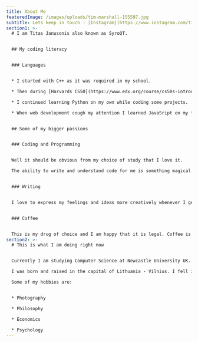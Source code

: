 ```yaml
---
title: About Me
featuredImage: /images/uploads/tim-marshall-155597.jpg
subtitle: Lets keep in touch - [Instagram](https://www.instagram.com/titasjanus/)
section1: >-
  # I am Titas Janusonis also known as SyroQT.


  ## My coding literacy


  ### Languages


  * I started with C++ as it was required in my school. 

  * Then during [Harvards CS50](https://www.edx.org/course/cs50s-introduction-to-computer-science) course I learned basics of C and Python.

  * I continued learning Python on my own while coding some projects.

  * When web development cough my attention I learned JavaSript on my free time.


  ## Some of my bigger passions


  ### Coding and Programming


  Well it should be obvious from my choice of study that I love it. 

  The ability to write and understand code for me is something magical. This is the idea which drives me to learn and understand more each day.


  ### Writing


  I love to express my feelings and ideas more creatively whenever I get the chance. This passion of mine lets me to get some rest from pure logical nature of programming. 


  ### Coffee


  This is my drug of choice and I am happy that it is legal. Coffee is so much more then a morning drink for me. It is a sacred morning ritual. It is a way to relax, to find new connections.
section2: >-
  # This is what I am doing right now


  Currently I am studying Computer Science at Newcastle University UK.

  I was born and raised in the capital of Lithuania - Vilnius. I fell in love with this city and I am planning to go back there after my studies.

  Some of my hobbies are:


  * Photography 

  * Philosophy

  * Economics

  * Psychology
---
```

